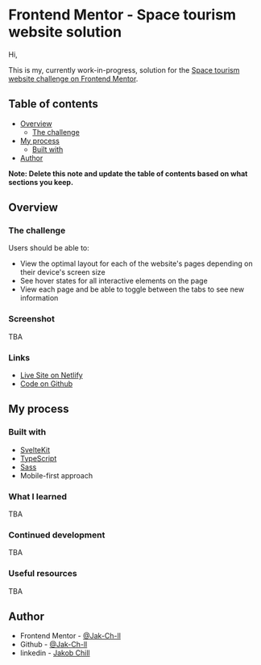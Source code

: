 # Frontend Mentor - Space tourism website solution

Hi,

This is my, currently work-in-progress, solution for the [Space tourism website challenge on Frontend Mentor](https://www.frontendmentor.io/challenges/space-tourism-multipage-website-gRWj1URZ3).

## Table of contents

- [Overview](#overview)
  - [The challenge](#the-challenge)
  <!-- - [Screenshot](#screenshot)
  - [Links](#links) -->
- [My process](#my-process)
  - [Built with](#built-with)
  <!-- - [What I learned](#what-i-learned)
  - [Continued development](#continued-development)
  - [Useful resources](#useful-resources) -->
- [Author](#author)
<!-- - [Acknowledgments](#acknowledgments) -->

**Note: Delete this note and update the table of contents based on what sections you keep.**

## Overview

### The challenge

Users should be able to:

- View the optimal layout for each of the website's pages depending on their device's screen size
- See hover states for all interactive elements on the page
- View each page and be able to toggle between the tabs to see new information

### Screenshot

TBA

<!-- ![](./screenshot.jpg) -->

### Links

<!-- - Solution URL: [Add solution URL here](https://your-solution-url.com) -->
- [Live Site on Netlify](https://fm-space.netlify.app/)
- [Code on Github](https://github.com/Jak-Ch-ll/FM-space-tourism-website)

## My process

### Built with

- [SvelteKit](https://kit.svelte.dev/)
- [TypeScript](https://www.typescriptlang.org/)
- [Sass](https://sass-lang.com/)
- Mobile-first approach

### What I learned

TBA

<!-- Use this section to recap over some of your major learnings while working through this project. Writing these out and providing code samples of areas you want to highlight is a great way to reinforce your own knowledge.

To see how you can add code snippets, see below:

```html
<h1>Some HTML code I'm proud of</h1>
```
```css
.proud-of-this-css {
  color: papayawhip;
}
```
```js
const proudOfThisFunc = () => {
  console.log('🎉')
}
``` -->

### Continued development

TBA

### Useful resources

TBA

## Author

- Frontend Mentor - [@Jak-Ch-ll](https://www.frontendmentor.io/profile/Jak-Ch-ll)
- Github - [@Jak-Ch-ll](https://github.com/Jak-Ch-ll)
- linkedin - [Jakob Chill](https://www.linkedin.com/in/jakobchill/)

<!-- ## Acknowledgments

This is where you can give a hat tip to anyone who helped you out on this project. Perhaps you worked in a team or got some inspiration from someone else's solution. This is the perfect place to give them some credit.

**Note: Delete this note and edit this section's content as necessary. If you completed this challenge by yourself, feel free to delete this section entirely.** -->
